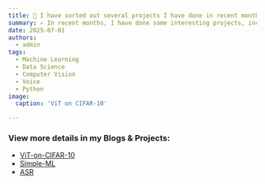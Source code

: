 ```yaml
---
title: 🚀 I have sorted out several projects I have done in recent months
summary: ✍️ In recent months, I have done some interesting projects, including ViT on CIFAR-10, Simple ML, ASR, etc.
date: 2025-07-01
authors:
  - admin
tags:
  - Machine Learning
  - Data Science
  - Computer Vision
  - Voice
  - Python
image:
  caption: 'ViT on CIFAR-10'

---
```


### **View more details in my Blogs & Projects:**
- [ViT-on-CIFAR-10](https://xuankunyang.github.io/blogs/ViT-on-CIFAR-10/)
- [Simple-ML](https://xuankunyang.github.io/project/Simple-ML/)
- [ASR](https://xuankunyang.github.io/blogs/kaldi-ASR/)